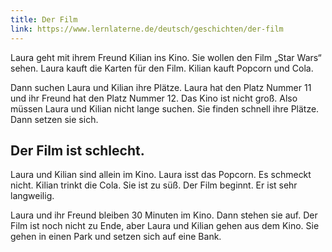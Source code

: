 ```yaml
---
title: Der Film
link: https://www.lernlaterne.de/deutsch/geschichten/der-film
---
```


Laura geht mit ihrem Freund Kilian ins Kino. Sie wollen den Film „Star Wars“ sehen. Laura kauft die Karten für den Film. Kilian kauft Popcorn und Cola.

Dann suchen Laura und Kilian ihre Plätze. Laura hat den Platz Nummer 11 und ihr Freund hat den Platz Nummer 12. Das Kino ist nicht groß. Also müssen Laura und Kilian nicht lange suchen. Sie finden schnell ihre Plätze. Dann setzen sie sich.

## Der Film ist schlecht.

Laura und Kilian sind allein im Kino. Laura isst das Popcorn. Es schmeckt nicht. Kilian trinkt die Cola. Sie ist zu süß. Der Film beginnt. Er ist sehr langweilig.

Laura und ihr Freund bleiben 30 Minuten im Kino. Dann stehen sie auf. Der Film ist noch nicht zu Ende, aber Laura und Kilian gehen aus dem Kino. Sie gehen in einen Park und setzen sich auf eine Bank.